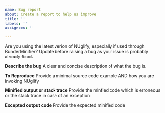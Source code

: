 ```yaml
---
name: Bug report
about: Create a report to help us improve
title: ''
labels: ''
assignees: ''

---
```


Are you using the latest verion of NUglify, especially if used through BunderMinifier? Update before raising a bug as your issue is probably already fixed.

**Describe the bug**
A clear and concise description of what the bug is.

**To Reproduce**
Provide a minimal source code example AND how you are invoking NUglify

**Minified output or stack trace**
Provide the minfied code which is erroneous or the stack trace in case of an exception

**Excepted output code**
Provide the expected minified code
